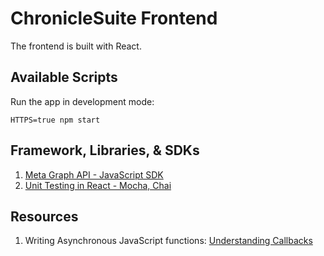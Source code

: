 # ChronicleSuite Frontend 

The frontend is built with React. 


## Available Scripts

Run the app in development mode:

``` HTTPS=true npm start ```

## Framework, Libraries, & SDKs

1. [Meta Graph API - JavaScript SDK](https://developers.facebook.com/docs/javascript/reference/FB.api/)
2. [Unit Testing in React - Mocha, Chai](https://medium.com/@tatismolin/testing-your-react-app-with-mocha-chai-and-other-beverages-e9a16ca7b9bb)


## Resources
1. Writing Asynchronous JavaScript functions: [Understanding Callbacks](https://www.twilio.com/blog/asynchronous-javascript-understanding-callbacks) 

